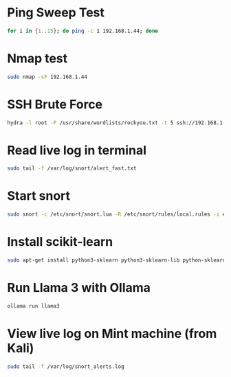 # Ping Sweep Test
```bash
for i in {1..15}; do ping -c 1 192.168.1.44; done
```

# Nmap test
```bash
sudo nmap -sF 192.168.1.44
```

# SSH Brute Force
```bash
hydra -l root -P /usr/share/wordlists/rockyou.txt -t 5 ssh://192.168.1.44
```

# Read live log in terminal
```bash
sudo tail -f /var/log/snort/alert_fast.txt
```

# Start snort
```bash
sudo snort -c /etc/snort/snort.lua -R /etc/snort/rules/local.rules -i eth0 -k none -l /var/log/snort
```

# Install scikit-learn
```bash
sudo apt-get install python3-sklearn python3-sklearn-lib python-sklearn-doc
```

# Run Llama 3 with Ollama
```bash
ollama run llama3
```

# View live log on Mint machine (from Kali)
```bash
sudo tail -f /var/log/snort_alerts.log
```
